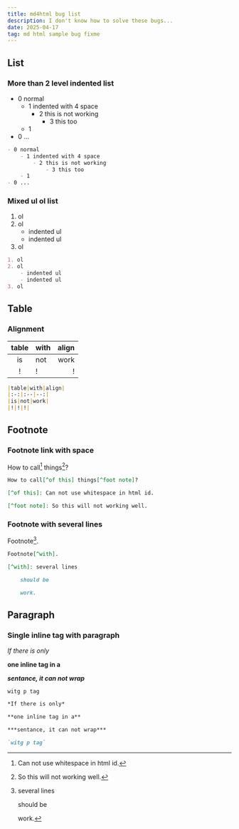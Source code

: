 ```yaml
---
title: md4html bug list
description: I don't know how to solve these bugs...
date: 2025-04-17
tag: md html sample bug fixme
---
```


## List

### More than 2 level indented list

- 0 normal
    - 1 indented with 4 space
        - 2 this is not working
            - 3 this too
    - 1
- 0 ...

```md
- 0 normal
    - 1 indented with 4 space
        - 2 this is not working
            - 3 this too
    - 1
- 0 ...
```

### Mixed ul ol list

1. ol 
2. ol 
    - indented ul
    - indented ul
3. ol

```md
1. ol 
2. ol 
    - indented ul
    - indented ul
3. ol
```

## Table

### Alignment

|table|with|align|
|:-:|:--|--:|
|is|not|work|
|!|!|!|

```md
|table|with|align|
|:-:|:--|--:|
|is|not|work|
|!|!|!|
```

## Footnote

### Footnote link with space

How to call[^of this] things[^foot note]?

[^of this]: Can not use whitespace in html id. 

[^foot note]: So this will not working well.

```md
How to call[^of this] things[^foot note]?

[^of this]: Can not use whitespace in html id. 

[^foot note]: So this will not working well. 
```

### Footnote with several lines

Footnote[^with]. 

[^with]: several lines

    should be

    work. 

```md
Footnote[^with]. 

[^with]: several lines

    should be

    work. 
```

## Paragraph

### Single inline tag with paragraph

*If there is only*

**one inline tag in a**

***sentance, it can not wrap***

`witg p tag`

```md
*If there is only*

**one inline tag in a**

***sentance, it can not wrap***

`witg p tag`
```
